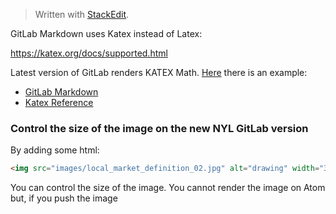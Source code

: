 


> Written with [StackEdit](https://stackedit.io/).

GitLab Markdown uses Katex instead of Latex:

https://katex.org/docs/supported.html

Latest version of GitLab renders KATEX Math. [Here](https://gitlab.com/_fgrosse/markdown-math-bug/blob/master/README.md) there is an example:

- [GitLab Markdown](https://docs.gitlab.com/ee/user/markdown.html)
- [Katex Reference](https://katex.org/docs/supported.html)

### Control the size of the image on the new NYL GitLab version

By adding some html:

```html
<img src="images/local_market_definition_02.jpg" alt="drawing" width="370"/>
```
You can control the size of the image. You cannot render the image on Atom but, if you push the image

<!--stackedit_data:
eyJoaXN0b3J5IjpbLTExMzU4ODUwLC0yMzM2ODE5NjYsMTQ5Mj
UyMDc0NF19
-->